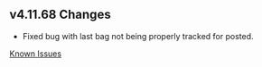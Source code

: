## v4.11.68 Changes

* Fixed bug with last bag not being properly tracked for posted.

[Known Issues](https://support.tradeskillmaster.com/en_US/known_issues)
